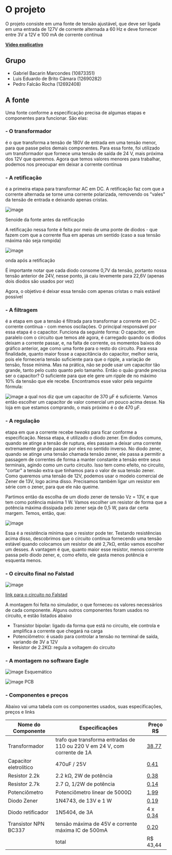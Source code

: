 # O projeto

O projeto consiste em uma fonte de tensão ajustável, que deve ser ligada em uma entrada de 127V de corrente alternada a 60 Hz e deve fornecer entre 3V a 12V e 100 mA
de corrente contínua

**[Vídeo explicativo](https://drive.google.com/file/d/1LYwIoo3KqqAePAGEwZrHCSvGdLBT7RUE/view?usp=sharing)**

## Grupo
- Gabriel Bacarin Marcondes (10873351)
- Luis Eduardo de Brito Câmara (12690282)
- Pedro Falcão Rocha (12692408)

## A fonte

Uma fonte conforme a especificação precisa de algumas etapas e componentes para funcionar. São elas:

### - O transformador
  é o que transforma a tensão de 180V de entrada em uma tensão menor, para que passe pelos demais componentes. Para
  essa fonte, foi utilizado um transformador que fornece uma tensão de saída de 24 V, mais próxima dos 12V que queremos.
  Agora que temos valores menores para trabalhar, podemos nos preocupar em deixar a corrente contínua
 
### - A retificação
  é a primeira etapa para transformar AC em DC. A retificação faz com que a corrente alternada se torne uma corrente polarizada, removendo
  os "vales" da tensão de entrada e deixando apenas cristas.  
  
 ![image](https://user-images.githubusercontent.com/37711709/126834291-d438e1ff-30fb-4e94-9e6a-74ddc0e0cbf7.png)
  
  Senoide da fonte antes da retificação
  
  A retificação nessa fonte é feita por meio de uma ponte de diodos - que fazem com que a corrente flua em apenas um sentido (caso a sua tensão máxima não seja rompida)
  
  ![image](https://user-images.githubusercontent.com/37711709/126835671-2c83ff85-1724-4511-8bfe-9ac3e551dd7d.png)
  
  onda após a retificação
  
  É importante notar que cada diodo consome 0,7V da tensão, portanto nossa tensão anterior de 24V, nesse
  ponto, já caiu levemente para 22,6V (apenas dois diodos são usados por vez)
  
  Agora, o objetivo é deixar essa tensão com apenas cristas o mais estável possível
  
### - A filtragem
  é a etapa em que a tensão é filtrada para transformar a corrente em DC - corrente contínua - com menos oscilações.
  O principal responsável por essa etapa é o capacitor. Funciona da seguinte forma:
  O capacitor, em paralelo com o circuito que temos até agora, é carregado quando os diodos deixam a corrente passar, e, na falta
  de corrente, os momentos baixos do gráfico anterior, age como uma fonte para o resto do circuito.
  Para essa finalidade, quanto maior fosse a capacitância do capacitor, melhor seria, pois ele forneceria
  tensão suficiente para que o ripple, a variação de tensão, fosse mínima. Mas na prática, não se pode
  usar um capacitor tão grande, tanto pelo custo quanto pelo tamanho. Então o quão grande precisa ser o capacitor? O suficiente para que ele gere um ripple de no
  máximo 10% da tensão que ele recebe. Encontramos esse valor pela seguinte fórmula:
  
 ![image](https://user-images.githubusercontent.com/37711709/126879908-ea724e0a-bfeb-4d49-94d0-6d29a73d3e90.png)
 a qual nos diz que um capacitor de 370 µF é suficiente. Vamos então escolher um capacitor de valor comercial um pouco acima desse. Na loja em que estamos comprando, o mais
 próximo é o de 470 µF.
  
### - A regulação
  etapa em que a corrente recebe _tweaks_ para ficar conforme a especificação. Nessa etapa, é utilizado o diodo zener. Em diodos comuns, quando se atinge a tensão de ruptura, eles passam a deixar uma corrente extremamente grande passar por eles no sentido inverso. No diodo zener, quando se atinge uma tensão chamada tensão zener, ele passa a permitir a passagem de correntes de forma a manter constante a tensão entre seus terminais, agindo como um curto circuito. Isso tem como efeito, no circuito, "cortar" a tensão extra que tinhamos para o valor de sua tensão zener. Como queremos uma tensão de 12V, podemos usar o modelo comercial de Zener de 13V, logo acima disso. Precisamos também ligar um resistor em série com o zener, para que ele não queime.
  
  Partimos então da escolha de um diodo zener de tensão Vz = 13V, e que tem como potência máxima 1 W. Vamos escolher um resistor de forma que a potência máxima dissipada pelo zener seja de 0,5 W, para dar certa margem. Temos, então, que:
  
![image](https://user-images.githubusercontent.com/37711709/127086707-5b0e8467-49f0-4acb-ad1a-9b81313aaa67.png)

Essa é a resistência mínima que o resistor pode ter. Testando resistências acima disso, descobrimos que o circuito continua fornecendo uma tensão estável quando colocamos um resistor de até 2,7kΩ, então vamos escolher um desses. A vantagem é que, quanto maior esse resistor, menos corrente passa pelo diodo zener, e, como efeito, ele gasta menos potência e esquenta menos.



### - O circuito final no Falstad
![image](https://user-images.githubusercontent.com/37711709/127557114-cbe6ff6c-8df1-4325-93b1-9b88d5c618a5.png)



[link para o circuito no Falstad](https://tinyurl.com/ydmfa28s)

A montagem foi feita no simulador, o que forneceu os valores necessários de cada componente. Alguns outros componentes foram usados no circuito, e estão listados abaixo

  - Transistor bipolar: ligado da forma que está no circuito, ele controla e amplifica a corrente que chegará na carga
  - Potenciômetro: é usado para controlar a tensão no terminal de saída, variando de 3V a 12V
  - Resistor de 2.2KΩ: regula a voltagem do circuito

### - A montagem no software Eagle
![image](https://media.discordapp.net/attachments/369234563911778306/870103026260652063/unknown.png?width=1302&height=669)
Esquemático

![image](https://media.discordapp.net/attachments/369234563911778306/870103118682157056/unknown.png?width=1245&height=669)
PCB
  
 ### - Componentes e preços
 Abaixo vai uma tabela com os componentes usados, suas especificações, preços e links
 
 |Nome do Componente |Especificações|Preço R$ |
 |-------------------|--------------|------|
 |Transformador|trafo que transforma entradas de 110 ou 220 V em 24 V, com corrente de 1A|[38,77](https://www.baudaeletronica.com.br/transformador-trafo-1a-24v.html)|
 |Capacitor eletrolítico|470uF / 25V|[0,41](https://www.baudaeletronica.com.br/capacitor-eletrolitico-470uf-25v.html)|
 |Resistor 2.2k|2.2 kΩ, 2W de potência|[0,38](https://www.baudaeletronica.com.br/resistor-2k2-5-2w.html)|
 |Resistor 2.7k|2.7 Ω, 1/2W de potência|[0,14](https://www.baudaeletronica.com.br/resistor-2k7-1-2w.html)|
 |Potenciômetro|Potenciômetro linear de 5000Ω|[1,99](https://www.baudaeletronica.com.br/potenciometro-linear-de-5k-5000.html)|
 |Diodo Zener|1N4743, de 13V e 1 W|[0,19](https://www.baudaeletronica.com.br/diodo-zener-1n4743-13v-1w.html)|
 |Diodo retificador|1N5404, de 3A|4 x [0,34](https://www.baudaeletronica.com.br/diodo-1n5404.html)|
 |Transistor NPN BC337|tensão máxima de 45V e corrente máxima IC de 500mA|[0,20](https://www.baudaeletronica.com.br/transistor-npn-bc337.html)|
 ||total|R$ 43,44
 
